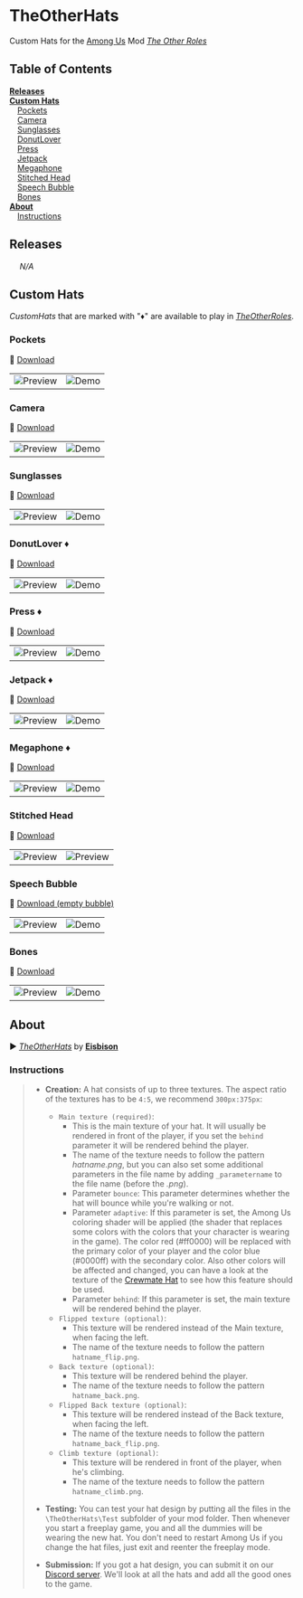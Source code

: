 # TheOtherHats

Custom Hats for the [Among Us](https://innersloth.com/gameAmongUs.php) Mod *[The Other Roles](https://github.com/Eisbison/TheOtherRoles)*

## Table of Contents

[**Releases**](#releases)   
[**Custom Hats**](#custom-hats)    
&emsp;[Pockets](#pockets)    
&emsp;[Camera](#camera)    
&emsp;[Sunglasses](#sunglasses)    
&emsp;[DonutLover](#donutlover)    
&emsp;[Press](#press)    
&emsp;[Jetpack](#jetpack)    
&emsp;[Megaphone](#megaphone)    
&emsp;[Stitched Head](#stitched-head)    
&emsp;[Speech Bubble](#speech-bubble)    
&emsp;[Bones](#bones)    
[**About**](#about)    
&emsp;[Instructions](#instructions)    


## Releases

&emsp; *N/A*


## Custom Hats

*CustomHats* that are marked with "♦" are available to play in [*TheOtherRoles*](https://github.com/Eisbison/TheOtherRoles).

### Pockets

:arrow_down_small: [Download](downloads\pockets.zip)

|                                   |                                   |
| --------------------------------- | --------------------------------- |
| ![Preview](images/demo_pockets.anim.webp) | ![Demo](images/demo_pockets-bg.png) |

### Camera

:arrow_down_small: [Download](downloads\camera.zip)

|                                   |                                   |
| --------------------------------- | --------------------------------- |
| ![Preview](images/demo_camera.png) | ![Demo](images/demo_camera-bg.png) |

### Sunglasses

:arrow_down_small: [Download](downloads\sunglasses.zip)

|                                   |                                   |
| --------------------------------- | --------------------------------- |
| ![Preview](images/demo_sunglasses.png) | ![Demo](images/demo_sunglasses-bg.png) |

### DonutLover ♦

:arrow_down_small: [Download](downloads\DonutLover.zip)

|                                   |                                   |
| --------------------------------- | --------------------------------- |
| ![Preview](images/demo_DonutLover.png) | ![Demo](images/demo_DonutLover-bg.png) |

### Press ♦

:arrow_down_small: [Download](downloads\press.zip)

|                                   |                                   |
| --------------------------------- | --------------------------------- |
| ![Preview](images/demo_press.png) | ![Demo](images/demo_press-bg.png) |

### Jetpack ♦

:arrow_down_small: [Download](downloads\jetpack.zip)

|                                     |                                     |
| ----------------------------------- | ----------------------------------- |
| ![Preview](images/demo_jetpack.png) | ![Demo](images/demo_jetpack-bg.png) |

### Megaphone ♦

:arrow_down_small: [Download](downloads\megaphone.zip)

|                                       |                                       |
| ------------------------------------- | ------------------------------------- |
| ![Preview](images/demo_megaphone.png) | ![Demo](images/demo_megaphone-bg.png) |


### Stitched Head

:arrow_down_small: [Download](downloads\stitched.zip)

|                                      |                                               |
| ------------------------------------ | --------------------------------------------- |
| ![Preview](images/demo_stitched.png) | ![Preview](images/demo_stitched-bg.png)<br /> |


### Speech Bubble

:arrow_down_small: [Download (empty bubble)](downloads\bubble.zip)

|                                          |                                        |
| ---------------------------------------- | -------------------------------------- |
| ![Preview](images/demo_bubble-empty.png) | ![Demo](images/demo_bubble-lol-bg.png) |

### Bones

:arrow_down_small: [Download](downloads\bones.zip)

|                                   |                                   |
| --------------------------------- | --------------------------------- |
| ![Preview](images/demo_bones.png) | ![Demo](images/demo_bones-bg.png) |


## About

:arrow_forward: [*TheOtherHats*](https://github.com/Eisbison/TheOtherRoles#custom-hats) by [**Eisbison**](https://github.com/Eisbison)

### Instructions

> - **Creation:** A hat consists of up to three textures. The aspect ratio of the textures has to be `4:5`, we recommend `300px:375px`:
>   - `Main texture (required)`:
>     - This is the main texture of your hat. It will usually be rendered in front of the player, if you set the `behind` parameter it will be rendered behind the player.
>     - The name of the texture needs to follow the pattern *hatname.png*, but you can also set some additional parameters in the file name by adding `_parametername` to the file name (before the *.png*).
>     - Parameter `bounce`: This parameter determines whether the hat will bounce while you're walking or not.
>     - Parameter `adaptive`: If this parameter is set, the Among Us coloring shader will be applied (the shader that replaces some colors with the colors that your character is wearing in the game). The color red (#ff0000) will be replaced with the primary color of your player and the color blue (#0000ff) with the secondary color. Also other colors will be affected and changed, you can have a look at the texture of the [Crewmate Hat](https://static.wikia.nocookie.net/among-us-wiki/images/e/e0/Crewmate_hat.png) to see how this feature should be used.
>     - Parameter `behind`: If this parameter is set, the main texture will be rendered behind the player.
>   - `Flipped texture (optional)`:
>     - This texture will be rendered instead of the Main texture, when facing the left.
>     - The name of the texture needs to follow the pattern `hatname_flip.png`.
>   - `Back texture (optional)`:
>     - This texture will be rendered behind the player.
>     - The name of the texture needs to follow the pattern `hatname_back.png`.
>   - `Flipped Back texture (optional)`:
>     - This texture will be rendered instead of the Back texture, when facing the left.
>     - The name of the texture needs to follow the pattern `hatname_back_flip.png`.
>   - `Climb texture (optional)`:
>     - This texture will be rendered in front of the player, when he's climbing.
>     - The name of the texture needs to follow the pattern `hatname_climb.png`.
> - **Testing:** You can test your hat design by putting all the files in the `\TheOtherHats\Test` subfolder of your mod folder. Then whenever you start a freeplay game, you and all the dummies will be wearing the new hat. You don't need to restart Among Us if you change the hat files, just exit and reenter the freeplay mode.
>
> - **Submission:** If you got a hat design, you can submit it on our [Discord server](https://discord.gg/77RkMJHWsM). We'll look at all the hats and add all the good ones to the game.